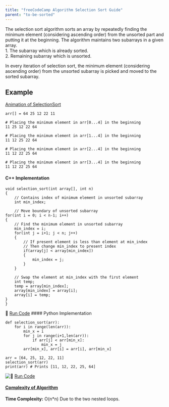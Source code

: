 ```yaml
---
title: "freeCodeCamp Algorithm Selection Sort Guide"
parent: "to-be-sorted"
---
```


The selection sort algorithm sorts an array by repeatedly finding the minimum element (considering ascending order) from the unsorted part and putting it at the beginning. The algorithm maintains two subarrays in a given array.  
1\. The subarray which is already sorted.  
2\. Remaining subarray which is unsorted.

In every iteration of selection sort, the minimum element (considering ascending order) from the unsorted subarray is picked and moved to the sorted subarray.

## Example

[Animation of SelectionSort](http://www.sorting-algorithms.com/selection-sort)

    arr[] = 64 25 12 22 11

    # Placing the minimum element in arr[0...4] in the beginning
    11 25 12 22 64

    # Placing the minimum element in arr[1...4] in the beginning
    11 12 25 22 64

    # Placing the minimum element in arr[2...4] in the beginning
    11 12 22 25 64

    # Placing the minimum element in arr[3...4] in the beginning
    11 12 22 25 64

#### C++ Implementation

    void selection_sort(int array[], int n)
    {
        // Contains index of minimum element in unsorted subarray
        int min_index;

        // Move boundary of unsorted subarray
    for(int i = 0; i < n-1; i++)
    {
        // Find the minimum element in unsorted subarray
        min_index = i;
        for(int j = i+1; j < n; j++)
        {
            // If present element is less than element at min_index
            // Then change min_index to present index
            if(array[j] < array[min_index])
            {
                min_index = j;
            }
        }

        // Swap the element at min_index with the first element
        int temp;
        temp = array[min_index];
        array[min_index] = array[i];
        array[i] = temp;
    }
    }

:rocket: [Run Code](https://repl.it/CZa0) #### Python Implementation  

    def selection_sort(arr):
        for i in range(len(arr)):
            min_x = i
            for j in range(i+1,len(arr)):
                if arr[j] < arr[min_x]:
                    min_x = j
            arr[min_x], arr[i] = arr[i], arr[min_x]

    arr = [64, 25, 12, 22, 11]
    selection_sort(arr)
    print(arr) # Prints [11, 12, 22, 25, 64]

![:rocket:](https://forum.freecodecamp.com/images/emoji/emoji_one/rocket.png?v=3 ":rocket:") [Run Code](https://repl.it/CXwQ)

#### [Complexity of Algorithm](https://www.freecodecamp.com/videos/big-o-notation-what-it-is-and-why-you-should-care)

**Time Complexity:** O(n*n) Due to the two nested loops.
